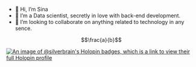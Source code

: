 - 👋 Hi, I’m Sina
- 👀 I’m a Data scientist, secretly in love with back-end development.
- 💞️ I’m looking to collaborate on anything related to technology in any sence.

```math
\frac{a}{b}
```

<!---
Silverbrain/Silverbrain is a ✨ special ✨ repository because its `README.md` (this file) appears on your GitHub profile.
You can click the Preview link to take a look at your changes.
--->

[![An image of @silverbrain's Holopin badges, which is a link to view their full Holopin profile](https://holopin.me/silverbrain)](https://holopin.io/@silverbrain)
